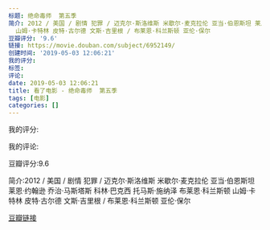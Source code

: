 ```yaml
---
标题: 绝命毒师  第五季
简介: 2012 / 美国 / 剧情 犯罪 / 迈克尔·斯洛维斯 米歇尔·麦克拉伦 亚当·伯恩斯坦 莱恩·约翰逊 乔治·马斯塔斯 科林·巴克西 托马斯·施纳泽 布莱恩·科兰斯顿
  山姆·卡特林 皮特·古尔德 文斯·吉里根 / 布莱恩·科兰斯顿 亚伦·保尔
豆瓣评分: '9.6'
链接: https://movie.douban.com/subject/6952149/
创建时间: '2019-05-03 12:06:21'
我的评分:
标签:
评论:
date: 2019-05-03 12:06:21
title: 看了电影 - 绝命毒师  第五季
tags: [电影]
categories: []
---
```


我的评分:

我的评论:

豆瓣评分:9.6

简介:2012 / 美国 / 剧情 犯罪 / 迈克尔·斯洛维斯 米歇尔·麦克拉伦 亚当·伯恩斯坦 莱恩·约翰逊 乔治·马斯塔斯 科林·巴克西 托马斯·施纳泽 布莱恩·科兰斯顿 山姆·卡特林 皮特·古尔德 文斯·吉里根 / 布莱恩·科兰斯顿 亚伦·保尔

[豆瓣链接](https://movie.douban.com/subject/6952149/)

